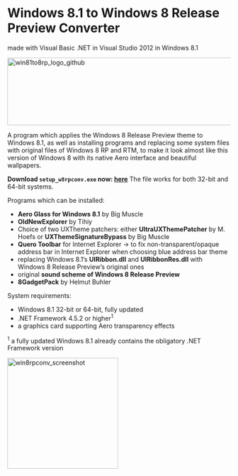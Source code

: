 # Windows 8.1 to Windows 8 Release Preview Converter
made with Visual Basic .NET in Visual Studio 2012 in Windows 8.1

<img width="570" height="152" alt="win81to8rp_logo_github" src="https://github.com/user-attachments/assets/f29a00e4-fc21-4727-9c3c-970088a326a3" />

A program which applies the Windows 8 Release Preview theme to Windows 8.1, as well as installing programs and replacing some system files with original files of Windows 8 RP and RTM, to make it look almost like this version of Windows 8 with its native Aero interface and beautiful wallpapers.

<b>Download <code>setup_w8rpconv.exe</code> now: <a href="https://github.com/win8-png/win8rpconv/releases">here</a></b>
The file works for both 32-bit and 64-bit systems.

Programs which can be installed:
* <b>Aero Glass for Windows 8.1</b> by Big Muscle
* <b>OldNewExplorer</b> by Tihiy
* Choice of two UXTheme patchers: either <b>UltraUXThemePatcher</b> by M. Hoefs or <b>UXThemeSignatureBypass</b> by Big Muscle
* <b>Quero Toolbar</b> for Internet Explorer -> to fix non-transparent/opaque address bar in Internet Explorer when choosing blue address bar theme
* replacing Windows 8.1’s <b>UIRibbon.dll</b> and <b>UIRibbonRes.dll</b> with Windows 8 Release Preview’s original ones
* original <b>sound scheme of Windows 8 Release Preview</b>
* <b>8GadgetPack</b> by Helmut Buhler

System requirements:
* Windows 8.1 32-bit or 64-bit, fully updated
* .NET Framework 4.5.2 or higher<sup>1</sup>
* a graphics card supporting Aero transparency effects

<sup>1</sup> a fully updated Windows 8.1 already contains the obligatory .NET Framework version

<img width="250" alt="win8rpconv_screenshot" src="https://github.com/user-attachments/assets/a1a9e47c-0612-4ee0-950f-e1e23b90c739" />
